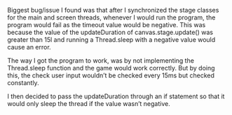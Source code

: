 Biggest bug/issue I found was that after I synchronized the stage classes for the main and screen threads, whenever I would run the program, the program would fail as the timeout value would be negative. This was because the value of the updateDuration of canvas.stage.update() was greater than 15l and running a Thread.sleep with a negative value would cause an error. 

The way I got the program to work, was by not implementing the Thread.sleep function and the game would work correctly. But by doing this, the check user input wouldn’t be checked every 15ms but checked constantly. 

I then decided to pass the updateDuration through an if statement so that it would only sleep the thread if the value wasn’t negative. 

